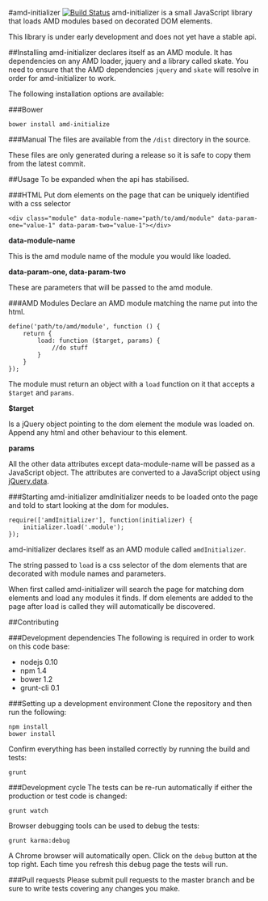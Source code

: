 #amd-initializer [![Build Status](https://travis-ci.org/BenSayers/amd-initializer.png?branch=master)](https://travis-ci.org/BenSayers/amd-initializer)
amd-initializer is a small JavaScript library that loads AMD modules based on decorated DOM elements.

This library is under early development and does not yet have a stable api.

##Installing
amd-initializer declares itself as an AMD module. It has dependencies on any AMD loader, jquery and a library called skate. You need to ensure that the AMD dependencies `jquery` and `skate` will resolve in order for amd-initializer to work.

The following installation options are available:

###Bower

    bower install amd-initialize

###Manual
The files are available from the `/dist` directory in the source.

These files are only generated during a release so it is safe to copy them from the latest commit.

##Usage
To be expanded when the api has stabilised.

###HTML
Put dom elements on the page that can be uniquely identified with a css selector

    <div class="module" data-module-name="path/to/amd/module" data-param-one="value-1" data-param-two="value-1"></div>

__data-module-name__

This is the amd module name of the module you would like loaded.

__data-param-one, data-param-two__

These are parameters that will be passed to the amd module.

###AMD Modules
Declare an AMD module matching the name put into the html.

    define('path/to/amd/module', function () {
        return {
            load: function ($target, params) {
                //do stuff
            }
        }
    });

The module must return an object with a `load` function on it that accepts a `$target` and `params`.

__$target__

Is a jQuery object pointing to the dom element the module was loaded on. Append any html and other behaviour to this element.

__params__

All the other data attributes except data-module-name will be passed as a JavaScript object. The attributes are converted to a JavaScript object using [jQuery.data](http://api.jquery.com/data/#data-html5).

###Starting amd-initializer
amdInitializer needs to be loaded onto the page and told to start looking at the dom for modules.

    require(['amdInitializer'], function(initializer) {
        initializer.load('.module');
    });

amd-initializer declares itself as an AMD module called `amdInitializer`.

The string passed to `load` is a css selector of the dom elements that are decorated with module names and parameters.

When first called amd-initializer will search the page for matching dom elements and load any modules it finds. If dom elements are added to the page after load is called they will automatically be discovered.

##Contributing

###Development dependencies
The following is required in order to work on this code base:

- nodejs 0.10
- npm 1.4
- bower 1.2
- grunt-cli 0.1

###Setting up a development environment
Clone the repository and then run the following:

    npm install
    bower install

Confirm everything has been installed correctly by running the build and tests:

    grunt

###Development cycle
The tests can be re-run automatically if either the production or test code is changed:

    grunt watch

Browser debugging tools can be used to debug the tests:

    grunt karma:debug

A Chrome browser will automatically open. Click on the `debug` button at the top right. Each time you refresh this debug page the tests will run.

###Pull requests
Please submit pull requests to the master branch and be sure to write tests covering any changes you make.